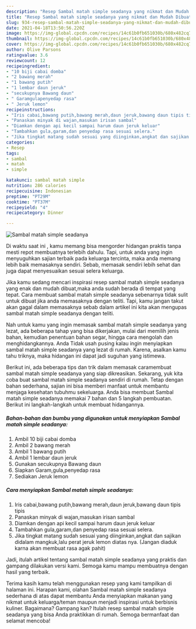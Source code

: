 ```yaml
---
description: "Resep Sambal matah simple seadanya yang nikmat dan Mudah Dibuat"
title: "Resep Sambal matah simple seadanya yang nikmat dan Mudah Dibuat"
slug: 934-resep-sambal-matah-simple-seadanya-yang-nikmat-dan-mudah-dibuat
date: 2021-04-18T13:50:56.220Z
image: https://img-global.cpcdn.com/recipes/14c61b0fb651030b/680x482cq70/sambal-matah-simple-seadanya-foto-resep-utama.jpg
thumbnail: https://img-global.cpcdn.com/recipes/14c61b0fb651030b/680x482cq70/sambal-matah-simple-seadanya-foto-resep-utama.jpg
cover: https://img-global.cpcdn.com/recipes/14c61b0fb651030b/680x482cq70/sambal-matah-simple-seadanya-foto-resep-utama.jpg
author: Olive Parsons
ratingvalue: 3.6
reviewcount: 12
recipeingredient:
- "10 biji cabai domba"
- "2 bawang merah"
- "1 bawang putih"
- "1 lembar daun jeruk"
- "secukupnya Bawang daun"
- " Garamgulapenyedap rasa"
- " Jeruk lemon"
recipeinstructions:
- "Iris cabai,bawang putih,bawang merah,daun jeruk,bawang daun tipis tipis"
- "Panaskan minyak di wajan,masukan irisan sambal"
- "Diamkan dengan api kecil sampai harum daun jeruk keluar"
- "Tambahkan gula,garam,dan penyedap rasa sesuai selera."
- "Jika tingkat matang sudah sesuai yang diinginkan,angkat dan sajikan didalam mangkuk,lalu perat jeruk lemon diatas nya. (Jangan diaduk karna akan membuat rasa agak pahit)"
categories:
- Resep
tags:
- sambal
- matah
- simple

katakunci: sambal matah simple 
nutrition: 286 calories
recipecuisine: Indonesian
preptime: "PT29M"
cooktime: "PT37M"
recipeyield: "4"
recipecategory: Dinner

---
```



![Sambal matah simple seadanya](https://img-global.cpcdn.com/recipes/14c61b0fb651030b/680x482cq70/sambal-matah-simple-seadanya-foto-resep-utama.jpg)

Di waktu  saat ini , kamu memang bisa mengorder hidangan praktis tanpa mesti repot membuatnya terlebih dahulu. Tapi, untuk anda yang ingin menyuguhkan sajian terbaik pada keluarga tercinta, maka anda memang lebih baik memasaknya sendiri. Sebab, memasak sendiri lebih sehat dan juga dapat menyesuaikan sesuai selera keluarga.

Jika kamu sedang mencari inspirasi resep sambal matah simple seadanya yang enak dan mudah dibuat,maka anda sudah berada di tempat yang tepat. Cara membuat sambal matah simple seadanya  sebenarnya tidak sulit untuk dibuat jika anda memasaknya dengan teliti. Tapi, kamu jangan takut akan gagal dalam memasaknya 
sebab dalam artikel ini kita akan mengupas sambal matah simple seadanya dengan teliti.  



Nah untuk kamu yang ingin memasak sambal matah simple seadanya yang lezat, ada beberapa tahap yang bisa dikerjakan, mulai dari memilih jenis bahan, kemudian penentuan bahan segar, hingga cara mengolah dan menghidangkannya. Anda Tidak usah pusing kalau ingin menyiapkan sambal matah simple seadanya yang lezat di rumah. Karena, asalkan kamu  tahu triknya, maka hidangan ini dapat jadi suguhan yang istimewa.

Berikut ini, ada beberapa tips dan trik dalam memasak caramembuat sambal matah simple seadanya yang siap dikreasikan. Sekarang, yuk kita coba buat sambal matah simple seadanya sendiri di rumah. Tetap dengan bahan sederhana, sajian ini bisa memberi manfaat untuk membantu menjaga kesehatan tubuhmu sekeluarga. Anda bisa membuat Sambal matah simple seadanya memakai 7 bahan dan 5 langkah pembuatan. Berikut ini langkah-langkah untuk membuat hidangannya.

<!--inarticleads1-->

##### Bahan-bahan dan bumbu yang digunakan untuk menyiapkan Sambal matah simple seadanya:

1. Ambil 10 biji cabai domba
1. Ambil 2 bawang merah
1. Ambil 1 bawang putih
1. Ambil 1 lembar daun jeruk
1. Gunakan secukupnya Bawang daun
1. Siapkan  Garam,gula,penyedap rasa
1. Sediakan  Jeruk lemon




<!--inarticleads2-->

##### Cara menyiapkan Sambal matah simple seadanya:

1. Iris cabai,bawang putih,bawang merah,daun jeruk,bawang daun tipis tipis
1. Panaskan minyak di wajan,masukan irisan sambal
1. Diamkan dengan api kecil sampai harum daun jeruk keluar
1. Tambahkan gula,garam,dan penyedap rasa sesuai selera.
1. Jika tingkat matang sudah sesuai yang diinginkan,angkat dan sajikan didalam mangkuk,lalu perat jeruk lemon diatas nya. (Jangan diaduk karna akan membuat rasa agak pahit)




Jadi, itulah artikel tentang  sambal matah simple seadanya  yang praktis dan gampang dilakukan versi kami. Semoga kamu mampu membuatnya dengan hasil yang terbaik. 

Terima kasih kamu telah menggunakan resep yang kami tampilkan di halaman ini. Harapan kami, olahan  Sambal matah simple seadanya sederhana di atas dapat membantu Anda menyiapkan makanan yang nikmat untuk keluarga/teman maupun menjadi inspirasi untuk berbisnis kuliner. Bagaimana? Gampang kan? Itulah resep sambal matah simple seadanya yang bisa Anda praktikkan di rumah. Semoga bermanfaat dan selamat mencoba!

